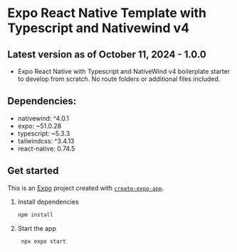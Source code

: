 # Expo React Native Template with Typescript and Nativewind v4

## Latest version as of October 11, 2024 - 1.0.0

- Expo React Native with Typescript and NativeWind v4 boilerplate starter to develop from scratch. No route folders or additional files included.


## Dependencies:

- nativewind: ^4.0.1
- expo: ~51.0.28
- typescript: ~5.3.3
- tailwindcss: ^3.4.13
- react-native: 0.74.5


## Get started

This is an [Expo](https://expo.dev) project created with [`create-expo-app`](https://www.npmjs.com/package/create-expo-app).

1. Install dependencies

   ```bash
   npm install
   ```

2. Start the app

   ```bash
    npx expo start
   ```
